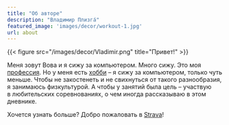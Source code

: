 ```yaml
---
title: "Об авторе"
description: "Владимир Плизгá"
featured_image: 'images/decor/workout-1.jpg'
url: about
---
```

{{< figure src="/images/decor/Vladimir.png" title="Привет!" >}}

Меня зовут Вова и я сижу за&nbsp;компьютером. Много сижу. Это моя [профессия](https://www.linkedin.com/in/toparvion/). Но&nbsp;у&nbsp;меня есть [хобби](https://github.com/Toparvion) – я сижу за&nbsp;компьютером, только чуть меньше. Чтобы не&nbsp;закостенеть и не&nbsp;свихнуться от&nbsp;такого разнообразия, я&nbsp;занимаюсь физкультурой. А чтобы у занятий была цель&nbsp;– участвую в&nbsp;любительских соревнованиях, о&nbsp;чем иногда рассказываю в&nbsp;этом дневнике.

Хочется узнать больше? Добро пожаловать в [Strava](https://www.strava.com/athletes/26082931)!

